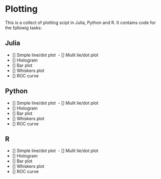 # Plotting
This is a collect of plotting scipt in Julia, Python and R. It contains code for the fpllowig tasks:

## Julia
  - [] Simple line/dot plot
  - [] Mulit lie/dot plot
  - [] Histogram
  - [] Bar plot
  - [] Whiskers plot
  - [] ROC curve
  
## Python
  - [] Simple line/dot plot
  - [] Mulit lie/dot plot
  - [] Histogram
  - [] Bar plot
  - [] Whiskers plot
  - [] ROC curve
  
## R
  - [] Simple line/dot plot
  - [] Mulit lie/dot plot
  - [] Histogram
  - [] Bar plot
  - [] Whiskers plot
  - [] ROC curve
